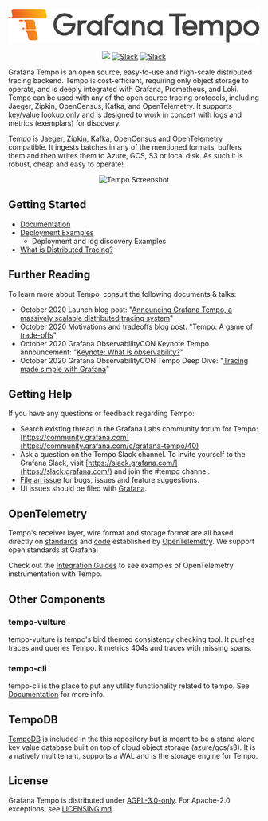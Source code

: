 <p align="center"><img src="docs/tempo/website/logo_and_name.png" alt="Tempo Logo"></p>
<p align="center">
  <a href="https://hub.docker.com/r/grafana/tempo/tags"><image src="https://img.shields.io/docker/pulls/grafana/tempo" /></a>
  <a href="https://grafana.slack.com/archives/C01D981PEE5"><img src="https://img.shields.io/badge/join%20slack-%23tempo-brightgreen.svg" alt="Slack" /></a>
  <a href="https://community.grafana.com/c/grafana-tempo/40"><img src="https://img.shields.io/badge/discuss-tempo%20forum-orange.svg" alt="Slack" /></a>
</p>


Grafana Tempo is an open source, easy-to-use and high-scale distributed tracing backend. Tempo is cost-efficient, requiring only object storage to operate, and is deeply integrated with Grafana, Prometheus, and Loki. Tempo can be used with any of the open source tracing protocols, including Jaeger, Zipkin, OpenCensus, Kafka, and OpenTelemetry.  It supports key/value lookup only and is designed to work in concert with logs and metrics (exemplars) for discovery.

Tempo is Jaeger, Zipkin, Kafka, OpenCensus and OpenTelemetry compatible.  It ingests batches in any of the mentioned formats, buffers them and then writes them to Azure, GCS, S3 or local disk.  As such it is robust, cheap and easy to operate!

<p align="center"><img src="https://grafana.com/static/assets/img/blog/otel_collector2.png" alt="Tempo Screenshot"></p>


## Getting Started

- [Documentation](https://grafana.com/docs/tempo/latest/)
- [Deployment Examples](./example)
  - Deployment and log discovery Examples
- [What is Distributed Tracing?](https://opentracing.io/docs/overview/what-is-tracing/)

## Further Reading

To learn more about Tempo, consult the following documents & talks:

- October 2020 Launch blog post: "[Announcing Grafana Tempo, a massively scalable distributed tracing system][tempo-launch-post]"
- October 2020 Motivations and tradeoffs blog post: "[Tempo: A game of trade-offs][tempo-tradeoffs-post]"
- October 2020 Grafana ObservabilityCON Keynote Tempo announcement: "[Keynote: What is observability?][tempo-o11ycon-keynote]"
- October 2020 Grafana ObservabilityCON Tempo Deep Dive: "[Tracing made simple with Grafana][tempo-o11ycon-deep-dive]"

[tempo-launch-post]: https://grafana.com/blog/2020/10/27/announcing-grafana-tempo-a-massively-scalable-distributed-tracing-system/
[tempo-tradeoffs-post]: https://gouthamve.dev/tempo-a-game-of-trade-offs/
[tempo-o11ycon-keynote]: https://grafana.com/go/observabilitycon/keynote-what-is-observability/
[tempo-o11ycon-deep-dive]: https://grafana.com/go/observabilitycon/tracing-made-simple-with-grafana/

## Getting Help

If you have any questions or feedback regarding Tempo:

- Search existing thread in the Grafana Labs community forum for Tempo: [https://community.grafana.com](https://community.grafana.com/c/grafana-tempo/40)
- Ask a question on the Tempo Slack channel. To invite yourself to the Grafana Slack, visit [https://slack.grafana.com/](https://slack.grafana.com/) and join the #tempo channel.
- [File an issue](https://github.com/grafana/tempo/issues/new/choose) for bugs, issues and feature suggestions.
- UI issues should be filed with [Grafana](https://github.com/grafana/grafana/issues/new/choose).

## OpenTelemetry

Tempo's receiver layer, wire format and storage format are all based directly on [standards](https://github.com/open-telemetry/opentelemetry-proto) and [code](https://github.com/open-telemetry/opentelemetry-collector) established by [OpenTelemetry](https://opentelemetry.io/).  We support open standards at Grafana!

Check out the [Integration Guides](https://grafana.com/docs/tempo/latest/guides/instrumentation/) to see examples of OpenTelemetry instrumentation with Tempo.

## Other Components

### tempo-vulture
tempo-vulture is tempo's bird themed consistency checking tool.  It pushes traces and queries Tempo.  It metrics 404s and traces with missing spans.

### tempo-cli
tempo-cli is the place to put any utility functionality related to tempo.  See [Documentation](https://grafana.com/docs/tempo/latest/operations/tempo_cli/) for more info.


## TempoDB

[TempoDB](https://github.com/grafana/tempo/tree/main/tempodb) is included in the this repository but is meant to be a stand alone key value database built on top of cloud object storage (azure/gcs/s3).  It is a natively multitenant, supports a WAL and is the storage engine for Tempo.

## License

Grafana Tempo is distributed under [AGPL-3.0-only](LICENSE). For Apache-2.0 exceptions, see [LICENSING.md](LICENSING.md).
